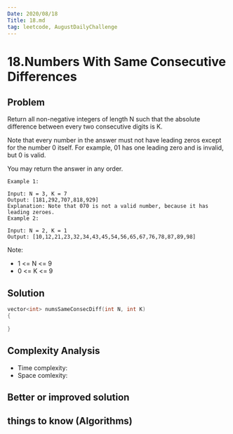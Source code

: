 ```yaml
---
Date: 2020/08/18
Title: 18.md
tag: leetcode, AugustDailyChallenge
---
```

# 18.Numbers With Same Consecutive Differences

## Problem
Return all non-negative integers of length N such that the absolute difference between every two consecutive digits is K.

Note that every number in the answer must not have leading zeros except for the number 0 itself. For example, 01 has one leading zero and is invalid, but 0 is valid.

You may return the answer in any order.
 
```
Example 1:

Input: N = 3, K = 7
Output: [181,292,707,818,929]
Explanation: Note that 070 is not a valid number, because it has leading zeroes.
Example 2:

Input: N = 2, K = 1
Output: [10,12,21,23,32,34,43,45,54,56,65,67,76,78,87,89,98]
```

Note:
- 1 <= N <= 9
- 0 <= K <= 9
## Solution
```cpp
vector<int> numsSameConsecDiff(int N, int K) 
{
        
}
```
## Complexity Analysis
- Time complexity:
- Space comlexity:
## Better or improved solution

## things to know (Algorithms)